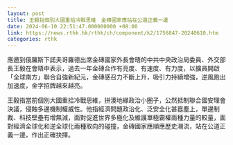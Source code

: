 ```yaml
---
layout: post
title: 王毅指個別大國重拾冷戰思維　金磚國家應站在公道正義一邊
date: 2024-06-10 22:51:47.000000000 +08:00
link: https://news.rthk.hk/rthk/ch/component/k2/1756847-20240610.htm
categories: rthk
---
```


應邀到俄羅斯下諾夫哥羅德出席金磚國家外長會晤的中共中央政治局委員、外交部長王毅在會晤中表示，過去一年金磚合作有亮度、有速度、有力度，以擴員開啟「全球南方」聯合自強新紀元，金磚感召力不斷上升，吸引力持續增強，逆風跑出加速度，金字招牌越來越亮。

王毅指當前個別大國重拾冷戰思維，拼湊地緣政治小圈子，公然抵制聯合國安理會決議，侵蝕多邊機制權威性。他指經濟問題政治化、泛安全化甚囂塵上，單邊制裁、科技壁壘有增無減，面對促進世界多極化及維護單極霸權兩種力量的較量，面對經濟全球化和逆全球化兩種取向的碰撞，金磚國家應順應歷史潮流，站在公道正義一邊，作出正確抉擇。
